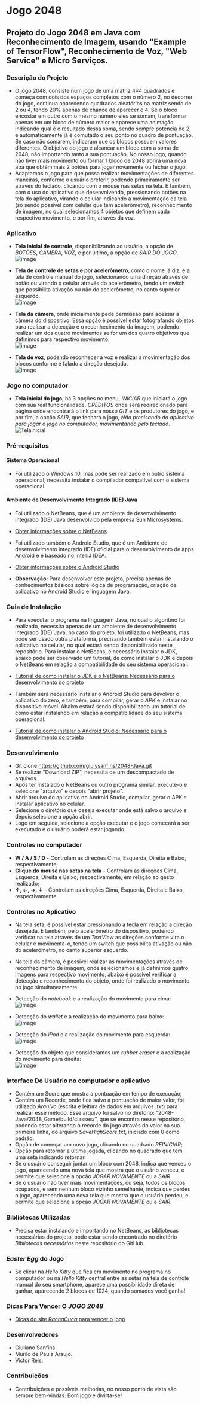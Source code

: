 # Jogo 2048

## Projeto do Jogo 2048 em Java com Reconhecimento de Imagem, usando "Example of TensorFlow", Reconhecimento de Voz, "Web Service" e Micro Serviços. 

### Descrição do Projeto
* O jogo 2048, consiste num jogo de uma matriz 4×4 quadrados e começa com dois dos espaços completos com o número 2, no decorrer do jogo, continua aparecendo quadrados aleatórios na matriz sendo de 2 ou 4, tendo 20% apenas de chance de aparecer o 4. Se o bloco encostar em outro com o mesmo número eles se somam, transformar apenas em um bloco de número maior e aparece uma animação indicando qual é o resultado dessa soma, sendo sempre potência de 2, e automaticamente já é comutado o seu ponto no quadro de pontuação. Se caso não somarem, indicaram que os blocos possuem valores diferentes. O objetivo do jogo é alcançar um bloco com a soma de 2048, não importando tanto a sua pontuação. No nosso jogo, quando não tiver mais movimento ou formar 1 bloco de 2048 abrirá uma nova aba que obtém mais 2 botões para jogar novamente ou fechar o jogo.
* Adaptamos o jogo para que possa realizar movimentações de diferentes maneiras, conforme o usuário preferir, podendo primeiramente ser através do teclado, clicando com o mouse nas setas na tela. E também, com o uso do aplicativo que desenvolvendo, pressionando botões na tela do aplicativo, virando o celular indicando a movimentação da tela (só sendo possível com celular que tem acelerômetro), reconhecimento de imagem, no qual selecionamos 4 objetos que definem cada respectivo movimento, e por fim, através da voz.  

### Aplicativo
* **Tela inicial de controle**, disponibilizando ao usuário, a opção de *BOTÕES*, *CÂMERA*, *VOZ*, e por último, a opção de *SAIR DO JOGO*.  
![image](https://user-images.githubusercontent.com/56207941/73106283-d6281d80-3ed9-11ea-9e20-efbfc19ad38b.png)

* **Tela de controle de setas e por acelerômetro**, como o nome já diz, é a tela de controle manual do jogo, selecionando uma direção através de botão ou virando o celular através do acelerômetro, tendo um switch que possibilita ativação ou não do acelerômetro, no canto superior esquerdo.  
![image](https://user-images.githubusercontent.com/56207941/73106339-f35cec00-3ed9-11ea-9bee-8a8b110d3df5.png)  

* **Tela da câmera**, onde inicialmente pede permissão para acessar a câmera do dispositivo. Essa opção é possível estar fotografando objetos para realizar a detecção e o reconhecimento da imagem, podendo realizar um dos quatro movimentos se for um dos quatro objetivos que definimos para respectivo movimento.  
![image](https://user-images.githubusercontent.com/56207941/73106390-125b7e00-3eda-11ea-81ea-e16e9692155a.png)  

* **Tela de voz**, podendo reconhecer a voz e realizar a movimentação dos blocos conforme é falado a direção desejada.  
![image](https://user-images.githubusercontent.com/56207941/73106415-28693e80-3eda-11ea-9416-53ee7a50625a.png)  

### Jogo no computador
* **Tela inicial do jogo**, há 3 opções no menu, *INICIAR* que iniciará o jogo com sua real funcionalidade, *CRÉDITOS* onde será redirecionado para  página onde encontrará o link para nosso *GIT* e os produtores do jogo, e por fim, a opção *SAIR*, que fechará o jogo, *Não precisando do aplicativo para jogar o jogo no computador, movimentando pelo teclado*.   
![Telainicial](https://user-images.githubusercontent.com/48132623/65742028-d3045880-e0c4-11e9-83fb-03c46b847c3c.png)  

### Pré-requisitos

#### Sistema Operacional
* Foi utilizado o Windows 10, mas pode ser realizado em outro sistema operacional, necessita instalar o compilador compatível com o sistema operacional.

 #### Ambiente de Desenvolvimento Integrado (IDE) Java
* Foi utilizado o NetBeans, que é um ambiente de desenvolvimento integrado (IDE) Java desenvolvido pela empresa Sun Microsystems.  
* <a> [Obter informações sobre o NetBeans](https://www.oficinadanet.com.br/artigo/1061/o_que_e_o_netbeans)  
  
* Foi utilizado também o Android Studio, que é um Ambiente de desenvolvimento integrado (IDE) oficial para o desenvolvimento de apps Android e é baseado no IntelliJ IDEA.  
* <a> [Obter informações sobre o Android Studio](https://developer.android.com/studio/intro?hl=pt-br)  

* **Observação:** Para desenvolver este projeto, precisa apenas de conhecimentos básicos sobre lógica de programação, criação de aplicativo no Android Studio e linguagem Java.  

### Guia de Instalação
* Para executar o programa na linguagem Java, no qual o algoritmo foi realizado, necessita apenas de um ambiente de desenvolvimento integrado (IDE) Java, no caso do projeto, foi utilizado o NetBeans, mas pode ser usado outra plataforma, precisando também estar instalando o aplicativo no celular, no qual estará sendo disponibilizado neste repositório. Para instalar o NetBeans, é necessário instalar o JDK, abaixo pode ser observado um tutorial, de como instalar o JDK e depois o NetBeans em relação a compatibilidade do seu sistema operacional:  

* <a> [Tutorial de como instalar o JDK e o NetBeans: Necessário para o desenvolvimento do projeto](https://www.oficinadanet.com.br/post/16771-netbeans-requisitos-e-como-instalar)  
  
* Também será necessário instalar o Android Studio para devolver o aplicativo do zero, e também, para compilar, gerar o *APK* e instalar no dispositivo móvel. Abaixo estará sendo disponibilizado um tutorial de como estar instalando em relação a compatibilidade do seu sistema operacional:  

* <a> [Tutorial de como instalar o Android Studio: Necessário para o desenvolvimento do projeto](https://developer.android.com/studio/install?hl=pt-br)  
  
### Desenvolvimento
* Git clone https://github.com/giulysanfins/2048-Java.git  
* Se realizar "Download ZIP", necessita de um descompactado de arquivos.  
* Após ter instalado o NetBeans ou outro programa similar, execute-o e selecione "arquivo" e depois "abrir projeto".  
* Abrir arquivo do aplicativo no Android Studio, compilar, gerar o APK e instalar aplicativo no celular.  
* Selecione o diretório que deseja executar onde está salvo o arquivo e depois selecione a opção abrir.  
* Logo em seguida, selecione a opção executar e o jogo começará a ser executado e o usuário poderá estar jogando.  

### Controles no computador
* **W / A / S / D** - Controlam as direções Cima, Esquerda, Direita e Baixo, respectivamente;  
* **Clique do mouse nas setas na tela** - Controlam as direções Cima, Esquerda, Direita e Baixo, respectivamente, em relação ao gesto realizado;  
* **↑, ←, →, ↓** - Controlam as direções Cima, Esquerda, Direita e Baixo, respectivamente.  

### Controles no Aplicativo
* Na tela seta, é possível estar pressionando a tecla em relação a direção desejada. E também, pelo acelerômetro do dispositivo, podendo verificar na tela através de um *TextView* as direções conforme vira o celular e movimenta-o, tendo um switch que possibilita ativação ou não do acelerômetro, no canto superior esquerdo.  

* Na tela da câmera, é possível realizar as movimentações através de reconhecimento de imagem, onde selecionamos e já definimos quatro imagens para respectivo movimento, abaixo é possível verificar a detecção e reconhecimento do objeto, onde foi realizado o movimento no jogo simultaneamente.  

* Detecção do *notebook* e a realização do movimento para cima:  
![image](https://user-images.githubusercontent.com/56207941/73106626-99a8f180-3eda-11ea-9766-eaa6d5a5cba5.png)  

* Detecção do *wallet* e a realização do movimento para baixo:  
![image](https://user-images.githubusercontent.com/56207941/73106646-a75e7700-3eda-11ea-8d65-fc56a5c3d143.png)  

* Detecção do *iPod* e a realização do movimento para esquerda:  
![image](https://user-images.githubusercontent.com/56207941/73106672-b47b6600-3eda-11ea-83f8-f45fc0e10d7a.png)  

* Detecção do objeto que consideramos um *rubber eraser* e a realização do movimento para direita:  
![image](https://user-images.githubusercontent.com/56207941/73106697-c230eb80-3eda-11ea-8996-da1ae32615c1.png)  

### Interface Do Usuário no computador e aplicativo
* Contém um Score que mostra a pontuação em tempo de execução;
* Contém um Recorde, onde fica salvo a pontuação de maior valor, foi utilizado *Arquivo* (escrita e leitura de dados em arquivos *.txt*) para realizar esse método. Esse arquivo foi salvo no diretório: “2048-Java/2048_Game/build/classes/", que se encontra nesse repositório, podendo estar alterando o recorde do jogo através do valor na sua primeira linha, do arquivo *SaveHighScore.txt*, iniciado com 0 como padrão.
* Opção de começar um novo jogo, clicando no quadrado *REINICIAR*;
* Opção para retornar a última jogada, clicando no quadrado que tem uma seta indicando retornar.
* Se o usuário conseguir juntar um bloco com 2048, indica que venceu o jogo, aparecendo uma nova tela que mostra que o usuário venceu, e permite que selecione a opção *JOGAR NOVAMENTE* ou a *SAIR*.
* Se o usuário não tiver mais movimentações, ou seja, todos os blocos ocupados, e sem nenhum bloco vizinho semelhante, indica que perdeu o jogo, aparecendo uma nova tela que mostra que o usuário perdeu, e permite que selecione a opção *JOGAR NOVAMENTE* ou a *SAIR*.

### Bibliotecas Utilizadas
* Precisa estar instalando e importando no NetBeans, as bibliotecas necessárias do projeto, pode estar sendo encontrado no diretório *Bibliotecas necessárias* neste repositório do GitHub.
 
### *Easter Egg* do Jogo
* Se clicar na *Hello Kitty* que fica em movimento no programa no computador ou na *Hello Kitty* central entre as setas na tela de controle manual do seu smartphone, aparece uma possibilidade direta de ganhar, aparecendo 2 blocos de 1024, quando somados você ganha!

### Dicas Para Vencer O *JOGO 2048*
* <a> [Dicas do site *RachaCuca* para vencer o jogo](https://rachacuca.com.br/raciocinio/2048/)
 
### Desenvolvedores
* Giuliano Sanfins.
* Murilo de Paula Araujo.
* Victor Reis. 

### Contribuições
- Contribuições e possíveis melhorias, no nosso ponto de vista são sempre bem-vindas. Bom jogo e divirta-se!
